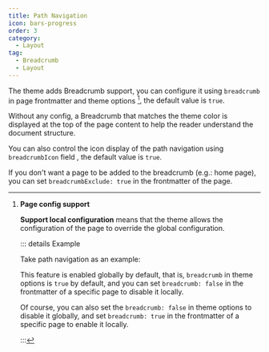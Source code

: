 ```yaml
---
title: Path Navigation
icon: bars-progress
order: 3
category:
  - Layout
tag:
  - Breadcrumb
  - Layout
---
```


The theme adds Breadcrumb support, you can configure it using `breadcrumb` in page frontmatter and theme options <Badge text="Support page config" /> [^support-page-config], the default value is `true`.

Without any config, a Breadcrumb that matches the theme color is displayed at the top of the page content to help the reader understand the document structure.

<!-- more -->

You can also control the icon display of the path navigation using `breadcrumbIcon` field <Badge text="Support page config" />, the default value is `true`.

If you don't want a page to be added to the breadcrumb (e.g.: home page), you can set `breadcrumbExclude: true` in the frontmatter of the page.

[^support-page-config]: **Page config support**

    **Support local configuration**<Badge text="Support page config" /> means that the theme allows the configuration of the page to override the global configuration.

    ::: details Example

    Take path navigation as an example:

    This feature is enabled globally by default, that is, `breadcrumb` in theme options is `true` by default, and you can set `breadcrumb: false` in the frontmatter of a specific page to disable it locally.

    Of course, you can also set the `breadcrumb: false` in theme options to disable it globally, and set `breadcrumb: true` in the frontmatter of a specific page to enable it locally.

    :::
